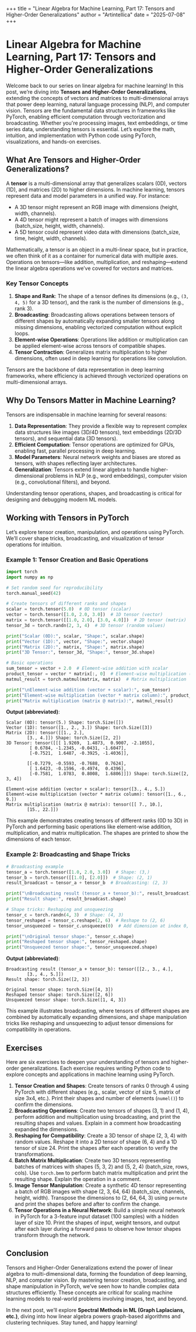 +++
title = "Linear Algebra for Machine Learning, Part 17: Tensors and Higher-Order Generalizations"
author = "Artintellica"
date = "2025-07-08"
+++

# Linear Algebra for Machine Learning, Part 17: Tensors and Higher-Order Generalizations

Welcome back to our series on linear algebra for machine learning! In this post, we’re diving into **Tensors and Higher-Order Generalizations**, extending the concepts of vectors and matrices to multi-dimensional arrays that power deep learning, natural language processing (NLP), and computer vision. Tensors are the fundamental data structures in frameworks like PyTorch, enabling efficient computation through vectorization and broadcasting. Whether you're processing images, text embeddings, or time series data, understanding tensors is essential. Let’s explore the math, intuition, and implementation with Python code using PyTorch, visualizations, and hands-on exercises.

## What Are Tensors and Higher-Order Generalizations?

A **tensor** is a multi-dimensional array that generalizes scalars (0D), vectors (1D), and matrices (2D) to higher dimensions. In machine learning, tensors represent data and model parameters in a unified way. For instance:
- A 3D tensor might represent an RGB image with dimensions (height, width, channels).
- A 4D tensor might represent a batch of images with dimensions (batch_size, height, width, channels).
- A 5D tensor could represent video data with dimensions (batch_size, time, height, width, channels).

Mathematically, a tensor is an object in a multi-linear space, but in practice, we often think of it as a container for numerical data with multiple axes. Operations on tensors—like addition, multiplication, and reshaping—extend the linear algebra operations we’ve covered for vectors and matrices.

### Key Tensor Concepts

1. **Shape and Rank**: The shape of a tensor defines its dimensions (e.g., `(3, 4, 5)` for a 3D tensor), and the rank is the number of dimensions (e.g., rank 3).
2. **Broadcasting**: Broadcasting allows operations between tensors of different shapes by automatically expanding smaller tensors along missing dimensions, enabling vectorized computation without explicit loops.
3. **Element-wise Operations**: Operations like addition or multiplication can be applied element-wise across tensors of compatible shapes.
4. **Tensor Contraction**: Generalizes matrix multiplication to higher dimensions, often used in deep learning for operations like convolution.

Tensors are the backbone of data representation in deep learning frameworks, where efficiency is achieved through vectorized operations on multi-dimensional arrays.

## Why Do Tensors Matter in Machine Learning?

Tensors are indispensable in machine learning for several reasons:
1. **Data Representation**: They provide a flexible way to represent complex data structures like images (3D/4D tensors), text embeddings (2D/3D tensors), and sequential data (3D tensors).
2. **Efficient Computation**: Tensor operations are optimized for GPUs, enabling fast, parallel processing in deep learning.
3. **Model Parameters**: Neural network weights and biases are stored as tensors, with shapes reflecting layer architectures.
4. **Generalization**: Tensors extend linear algebra to handle higher-dimensional problems in NLP (e.g., word embeddings), computer vision (e.g., convolutional filters), and beyond.

Understanding tensor operations, shapes, and broadcasting is critical for designing and debugging modern ML models.

## Working with Tensors in PyTorch

Let’s explore tensor creation, manipulation, and operations using PyTorch. We’ll cover shape tricks, broadcasting, and visualization of tensor operations for intuition.

### Example 1: Tensor Creation and Basic Operations

```python
import torch
import numpy as np

# Set random seed for reproducibility
torch.manual_seed(42)

# Create tensors of different ranks and shapes
scalar = torch.tensor(5.0)  # 0D tensor (scalar)
vector = torch.tensor([1.0, 2.0, 3.0])  # 1D tensor (vector)
matrix = torch.tensor([[1.0, 2.0], [3.0, 4.0]])  # 2D tensor (matrix)
tensor_3d = torch.randn(2, 3, 4)  # 3D tensor (random values)

print("Scalar (0D):", scalar, "Shape:", scalar.shape)
print("Vector (1D):", vector, "Shape:", vector.shape)
print("Matrix (2D):", matrix, "Shape:", matrix.shape)
print("3D Tensor:", tensor_3d, "Shape:", tensor_3d.shape)

# Basic operations
sum_tensor = vector + 2.0  # Element-wise addition with scalar
product_tensor = vector * matrix[:, 0]  # Element-wise multiplication (broadcasting)
matmul_result = torch.matmul(matrix, matrix)  # Matrix multiplication

print("\nElement-wise addition (vector + scalar):", sum_tensor)
print("Element-wise multiplication (vector * matrix column):", product_tensor)
print("Matrix multiplication (matrix @ matrix):", matmul_result)
```

**Output (abbreviated)**:
```
Scalar (0D): tensor(5.) Shape: torch.Size([])
Vector (1D): tensor([1., 2., 3.]) Shape: torch.Size([3])
Matrix (2D): tensor([[1., 2.],
        [3., 4.]]) Shape: torch.Size([2, 2])
3D Tensor: tensor([[[ 1.9269,  1.4873,  0.9007, -2.1055],
         [ 0.6784, -1.2345, -0.0431, -1.6047],
         [-0.7521,  1.6487, -0.3925, -1.4036]],

        [[-0.7279, -0.5593, -0.7688,  0.7624],
         [ 1.6423, -0.1596, -0.4974,  0.4396],
         [-0.7581,  1.0783,  0.8008,  1.6806]]]) Shape: torch.Size([2, 3, 4])

Element-wise addition (vector + scalar): tensor([3., 4., 5.])
Element-wise multiplication (vector * matrix column): tensor([1., 6., 9.])
Matrix multiplication (matrix @ matrix): tensor([[ 7., 10.],
        [15., 22.]])
```

This example demonstrates creating tensors of different ranks (0D to 3D) in PyTorch and performing basic operations like element-wise addition, multiplication, and matrix multiplication. The shapes are printed to show the dimensions of each tensor.

### Example 2: Broadcasting and Shape Tricks

```python
# Broadcasting example
tensor_a = torch.tensor([1.0, 2.0, 3.0])  # Shape: (3,)
tensor_b = torch.tensor([[1.0], [2.0]])  # Shape: (2, 1)
result_broadcast = tensor_a + tensor_b  # Broadcasting: (2, 3)

print("\nBroadcasting result (tensor_a + tensor_b):", result_broadcast)
print("Result shape:", result_broadcast.shape)

# Shape tricks: Reshaping and unsqueezing
tensor_c = torch.randn(4, 3)  # Shape: (4, 3)
tensor_reshaped = tensor_c.reshape(2, 6)  # Reshape to (2, 6)
tensor_unsqueezed = tensor_c.unsqueeze(0)  # Add dimension at index 0, Shape: (1, 4, 3)

print("\nOriginal tensor shape:", tensor_c.shape)
print("Reshaped tensor shape:", tensor_reshaped.shape)
print("Unsqueezed tensor shape:", tensor_unsqueezed.shape)
```

**Output (abbreviated)**:
```
Broadcasting result (tensor_a + tensor_b): tensor([[2., 3., 4.],
        [3., 4., 5.]])
Result shape: torch.Size([2, 3])

Original tensor shape: torch.Size([4, 3])
Reshaped tensor shape: torch.Size([2, 6])
Unsqueezed tensor shape: torch.Size([1, 4, 3])
```

This example illustrates broadcasting, where tensors of different shapes are combined by automatically expanding dimensions, and shape manipulation tricks like reshaping and unsqueezing to adjust tensor dimensions for compatibility in operations.

## Exercises

Here are six exercises to deepen your understanding of tensors and higher-order generalizations. Each exercise requires writing Python code to explore concepts and applications in machine learning using PyTorch.

1. **Tensor Creation and Shapes**: Create tensors of ranks 0 through 4 using PyTorch with different shapes (e.g., scalar, vector of size 5, matrix of size 3x4, etc.). Print their shapes and number of elements (`numel()`) to confirm the dimensions.
2. **Broadcasting Operations**: Create two tensors of shapes (3, 1) and (1, 4), perform addition and multiplication using broadcasting, and print the resulting shapes and values. Explain in a comment how broadcasting expanded the dimensions.
3. **Reshaping for Compatibility**: Create a 3D tensor of shape (2, 3, 4) with random values. Reshape it into a 2D tensor of shape (6, 4) and a 1D tensor of size 24. Print the shapes after each operation to verify the transformations.
4. **Batch Matrix Multiplication**: Create two 3D tensors representing batches of matrices with shapes (5, 3, 2) and (5, 2, 4) (batch_size, rows, cols). Use `torch.bmm` to perform batch matrix multiplication and print the resulting shape. Explain the operation in a comment.
5. **Image Tensor Manipulation**: Create a synthetic 4D tensor representing a batch of RGB images with shape (2, 3, 64, 64) (batch_size, channels, height, width). Transpose the dimensions to (2, 64, 64, 3) using `permute` and print the shapes before and after to confirm the change.
6. **Tensor Operations in a Neural Network**: Build a simple neural network in PyTorch for a 3-feature input dataset (100 samples) with a hidden layer of size 10. Print the shapes of input, weight tensors, and output after each layer during a forward pass to observe how tensor shapes transform through the network.

## Conclusion

Tensors and Higher-Order Generalizations extend the power of linear algebra to multi-dimensional data, forming the foundation of deep learning, NLP, and computer vision. By mastering tensor creation, broadcasting, and shape manipulation in PyTorch, we’ve seen how to handle complex data structures efficiently. These concepts are critical for scaling machine learning models to real-world problems involving images, text, and beyond.

In the next post, we’ll explore **Spectral Methods in ML (Graph Laplacians, etc.)**, diving into how linear algebra powers graph-based algorithms and clustering techniques. Stay tuned, and happy learning!

